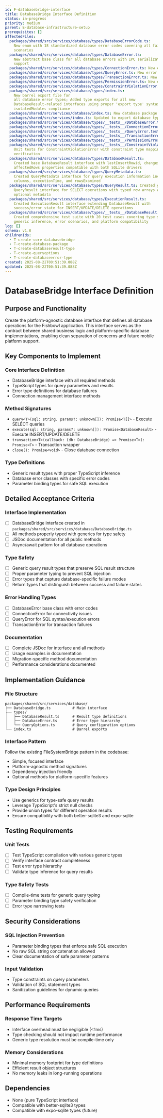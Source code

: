 ```yaml
---
id: F-databasebridge-interface
title: DatabaseBridge Interface Definition
status: in-progress
priority: medium
parent: E-database-infrastructure-setup
prerequisites: []
affectedFiles:
  packages/shared/src/services/database/types/DatabaseErrorCode.ts:
    New enum with 18 standardized database error codes covering all failure
    scenarios
  packages/shared/src/services/database/types/DatabaseError.ts:
    New abstract base class for all database errors with IPC serialization
    support
  packages/shared/src/services/database/types/ConnectionError.ts: New error class for database connection failures with context
  packages/shared/src/services/database/types/QueryError.ts: New error class for SQL query failures with SQL and parameter context
  packages/shared/src/services/database/types/TransactionError.ts: New error class for transaction-specific failures
  packages/shared/src/services/database/types/PermissionError.ts: New error class for database access permission issues
  packages/shared/src/services/database/types/ConstraintViolationError.ts: New error class for constraint violations with constraint type mapping
  packages/shared/src/services/database/types/index.ts:
    New barrel export file for
    all database error types; Added type exports for all new
    DatabaseResult-related interfaces using proper 'export type' syntax for
    isolatedModules compliance
  packages/shared/src/services/database/index.ts: New database package index exporting all types
  packages/shared/src/services/index.ts: Updated to export database types alongside storage types
  packages/shared/src/services/database/types/__tests__/DatabaseError.test.ts: Comprehensive tests for base DatabaseError class functionality
  packages/shared/src/services/database/types/__tests__/ConnectionError.test.ts: Unit tests for ConnectionError with context and serialization testing
  packages/shared/src/services/database/types/__tests__/QueryError.test.ts: Unit tests for QueryError covering SQL and parameter handling
  packages/shared/src/services/database/types/__tests__/TransactionError.test.ts: Unit tests for TransactionError with operation context
  packages/shared/src/services/database/types/__tests__/PermissionError.test.ts: Unit tests for PermissionError with resource context
  packages/shared/src/services/database/types/__tests__/ConstraintViolationError.test.ts:
    Unit tests for ConstraintViolationError with constraint type mapping
    verification
  packages/shared/src/services/database/types/DatabaseResult.ts:
    Created base DatabaseResult interface with lastInsertRowid, changes, and
    affectedRows properties compatible with both SQLite drivers
  packages/shared/src/services/database/types/QueryMetadata.ts:
    Created QueryMetadata interface for query execution information including
    columns, executionTime, and rowsExamined
  packages/shared/src/services/database/types/QueryResult.ts: Created generic
    QueryResult interface for SELECT operations with typed row arrays and
    optional metadata
  packages/shared/src/services/database/types/ExecutionResult.ts:
    Created ExecutionResult interface extending DatabaseResult with
    success/error state for INSERT/UPDATE/DELETE operations
  packages/shared/src/services/database/types/__tests__/DatabaseResult.test.ts:
    Created comprehensive test suite with 20 test cases covering type safety,
    generic inference, error scenarios, and platform compatibility
log: []
schema: v1.0
childrenIds:
  - T-create-core-databasebridge
  - T-create-database-package
  - T-create-databaseresult-type
  - T-create-queryoptions
  - T-create-databaseerror-type
created: 2025-08-22T00:51:39.088Z
updated: 2025-08-22T00:51:39.088Z
---
```


# DatabaseBridge Interface Definition

## Purpose and Functionality

Create the platform-agnostic database interface that defines all database operations for the Fishbowl application. This interface serves as the contract between shared business logic and platform-specific database implementations, enabling clean separation of concerns and future mobile platform support.

## Key Components to Implement

### Core Interface Definition

- DatabaseBridge interface with all required methods
- TypeScript types for query parameters and results
- Error type definitions for database failures
- Connection management interface methods

### Method Signatures

- `query<T>(sql: string, params?: unknown[]): Promise<T[]>` - Execute SELECT queries
- `execute(sql: string, params?: unknown[]): Promise<DatabaseResult>` - Execute INSERT/UPDATE/DELETE
- `transaction<T>(callback: (db: DatabaseBridge) => Promise<T>): Promise<T>` - Transaction wrapper
- `close(): Promise<void>` - Close database connection

### Type Definitions

- Generic result types with proper TypeScript inference
- Database error classes with specific error codes
- Parameter binding types for safe SQL execution

## Detailed Acceptance Criteria

### Interface Implementation

- [ ] DatabaseBridge interface created in `packages/shared/src/services/database/DatabaseBridge.ts`
- [ ] All methods properly typed with generics for type safety
- [ ] JSDoc documentation for all public methods
- [ ] Async/await pattern for all database operations

### Type Safety

- [ ] Generic query result types that preserve SQL result structure
- [ ] Proper parameter typing to prevent SQL injection
- [ ] Error types that capture database-specific failure modes
- [ ] Return types that distinguish between success and failure states

### Error Handling Types

- [ ] DatabaseError base class with error codes
- [ ] ConnectionError for connectivity issues
- [ ] QueryError for SQL syntax/execution errors
- [ ] TransactionError for transaction failures

### Documentation

- [ ] Complete JSDoc for interface and all methods
- [ ] Usage examples in documentation
- [ ] Migration-specific method documentation
- [ ] Performance considerations documented

## Implementation Guidance

### File Structure

```
packages/shared/src/services/database/
├── DatabaseBridge.ts          # Main interface
├── types/
│   ├── DatabaseResult.ts      # Result type definitions
│   ├── DatabaseError.ts       # Error type hierarchy
│   └── QueryOptions.ts        # Query configuration options
└── index.ts                   # Barrel exports
```

### Interface Pattern

Follow the existing FileSystemBridge pattern in the codebase:

- Simple, focused interface
- Platform-agnostic method signatures
- Dependency injection friendly
- Optional methods for platform-specific features

### Type Design Principles

- Use generics for type-safe query results
- Leverage TypeScript's strict null checks
- Provide union types for different operation results
- Ensure compatibility with both better-sqlite3 and expo-sqlite

## Testing Requirements

### Unit Tests

- [ ] Test TypeScript compilation with various generic types
- [ ] Verify interface contract completeness
- [ ] Test error type hierarchy
- [ ] Validate type inference for query results

### Type Safety Tests

- [ ] Compile-time tests for generic query typing
- [ ] Parameter binding type safety verification
- [ ] Error type narrowing tests

## Security Considerations

### SQL Injection Prevention

- Parameter binding types that enforce safe SQL execution
- No raw SQL string concatenation allowed
- Clear documentation of safe parameter patterns

### Input Validation

- Type constraints on query parameters
- Validation of SQL statement types
- Sanitization guidelines for dynamic queries

## Performance Requirements

### Response Time Targets

- Interface overhead must be negligible (<1ms)
- Type checking should not impact runtime performance
- Generic type resolution must be compile-time only

### Memory Considerations

- Minimal memory footprint for type definitions
- Efficient result object structures
- No memory leaks in long-running operations

## Dependencies

- None (pure TypeScript interface)
- Compatible with better-sqlite3 types
- Compatible with expo-sqlite types (future)
